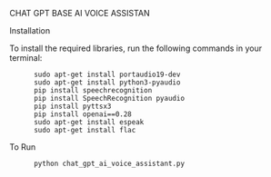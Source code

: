  CHAT GPT BASE AI VOICE ASSISTAN
 
  Installation
  
To install the required libraries, run the following commands in your terminal:

          sudo apt-get install portaudio19-dev
          sudo apt-get install python3-pyaudio
          pip install speechrecognition
          pip install SpeechRecognition pyaudio
          pip install pyttsx3
          pip install openai==0.28
          sudo apt-get install espeak
          sudo apt-get install flac

 To Run
 
          python chat_gpt_ai_voice_assistant.py
